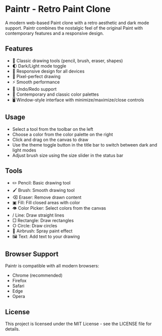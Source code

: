 # Paintr - Retro Paint Clone

A modern web-based Paint clone with a retro aesthetic and dark mode support. Paintr combines the nostalgic feel of the original Paint with contemporary features and a responsive design.

## Features

- 🎨 Classic drawing tools (pencil, brush, eraser, shapes)
- 🌓 Dark/Light mode toggle
- 📱 Responsive design for all devices
- 🎯 Pixel-perfect drawing
- ⚡ Smooth performance
- 🔄 Undo/Redo support
- 🎨 Contemporary and classic color palettes
- 🖥️ Window-style interface with minimize/maximize/close controls

## Usage

- Select a tool from the toolbar on the left
- Choose a color from the color palette on the right
- Click and drag on the canvas to draw
- Use the theme toggle button in the title bar to switch between dark and light modes
- Adjust brush size using the size slider in the status bar

## Tools

- ✏️ Pencil: Basic drawing tool
- 🖌️ Brush: Smooth drawing tool
- ⌫ Eraser: Remove drawn content
- ▣ Fill: Fill closed areas with color
- 👁️ Color Picker: Select colors from the canvas
- / Line: Draw straight lines
- □ Rectangle: Draw rectangles
- ○ Circle: Draw circles
- 🎨 Airbrush: Spray paint effect
- 🖼️ Text: Add text to your drawing

## Browser Support

Paintr is compatible with all modern browsers:
- Chrome (recommended)
- Firefox
- Safari
- Edge
- Opera

## License

This project is licensed under the MIT License - see the LICENSE file for details. 
